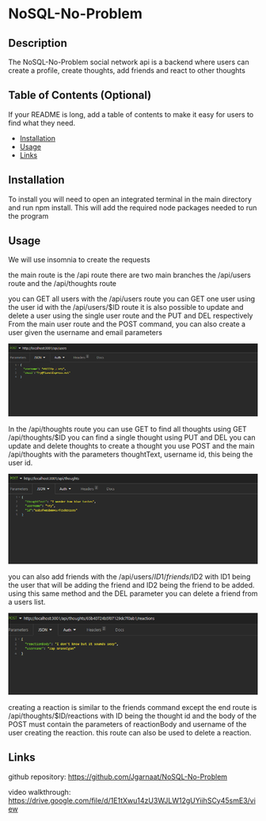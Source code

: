 # NoSQL-No-Problem

## Description

The NoSQL-No-Problem social network api is a backend where users can create a profile, create thoughts, add friends and react to other thoughts

## Table of Contents (Optional)

If your README is long, add a table of contents to make it easy for users to find what they need.

- [Installation](#installation)
- [Usage](#usage)
- [Links](#links)

## Installation

To install you will need to open an integrated terminal in the main directory and run npm install. This will add the required node packages needed to run the program

## Usage

We will use insomnia to create the requests

the main route is the /api route
there are two main branches the /api/users route and the /api/thoughts route

you can GET all users with the /api/users route
you can GET one user using the user id with the /api/users/$ID route
it is also possible to update and delete a user using the single user route and the PUT and DEL respectively 
From the main user route and the POST command, you can also create a user given the username and email parameters

![Alt text](Screenshots/UserCreationRoute.png)

In the /api/thoughts route you can use GET to find all thoughts
using GET /api/thoughts/$ID you can find a single thought
using PUT and DEL you can update and delete thoughts
to create a thought you use POST and the main /api/thoughts with the parameters thoughtText, username id, this being the user id.

![Alt text](Screenshots/ThoughtCreation.png)

you can also add friends with the /api/users/$ID1/friends/$ID2 with ID1 being the user that will be adding the friend and ID2 being the friend to be added. using this same method and the DEL parameter you can delete a friend from a users list.

![Alt text](Screenshots/ReactionCreation.png)

creating a reaction is similar to the friends command except the end route is /api/thoughts/$ID/reactions with ID being the thought id and the body of the POST must contain the parameters of reactionBody and username of the user creating the reaction. this route can also be used to delete a reaction. 


## Links

github repository: https://github.com/Jgarnaat/NoSQL-No-Problem

video walkthrough: https://drive.google.com/file/d/1E1tXwu14zU3WJLW12gUYiihSCy45smE3/view
